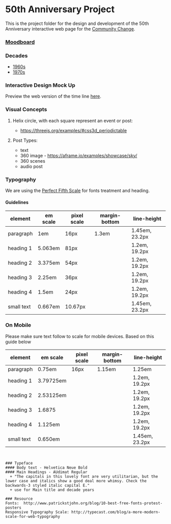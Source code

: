 # 50th Anniversary Project 

This is the project folder for the design and development of the 50th Anniversary interactive web page for the [Community Change](https://communitychange.org).  


### [Moodboard](TIMELINE/moodboard/moodboard-1.pdf)  
### Decades   
  + [1960s](TIMELINE/1960/)    
  + [1970s](TIMELINE/1970/)    
  

### Interactive Design Mock Up  
Preview the web version of the time line [here](https://marvelapp.com/7hc9aa4).  
### Visual Concepts  

1. Helix circle, with each square represent an event or post:  
    + https://threejs.org/examples/#css3d_periodictable    
  
2. Post Types:
    + text  
    + 360 image - https://aframe.io/examples/showcase/sky/ 
    + 360 scenes  
    + audio post  
 
### Typography  

We are using the [Perfect Fifth Scale](http://type-scale.com/?size=16&scale=1.500&text=Center%20for%20Community%20Change&webfont=Libre+Baskerville&font-family=Helvetica%20&font-weight=400&font-family-headers=&font-weight-headers=inherit&background-color=white&font-color=) for fonts treatment and heading.   

#### Guidelines  

| element    | em scale | pixel scale | margin-bottom | line-height    |
|------------|----------|-------------|---------------|----------------|
| paragraph  | 1em      | 16px        | 1.3em         | 1.45em, 23.2px |
| heading 1  | 5.063em  | 81px        |               | 1.2em, 19.2px  |
| heading 2  | 3.375em  | 54px        |               | 1.2em, 19.2px  |
| heading 3  | 2.25em   | 36px        |               | 1.2em, 19.2px  |
| heading 4  | 1.5em    | 24px        |               | 1.2em, 19.2px  |
| small text | 0.667em  | 10.67px     |               | 1.45em, 23.2px |


### On Mobile

Please make sure text follow to scale for mobile devices.  Based on this guide below  

| element    | em scale   | pixel scale | margin-bottom | line-height    |
|------------|------------|-------------|---------------|----------------|
| paragraph  | 0.75em     | 16px        | 1.15em        | 1.25em         |
| heading 1  | 3.79725em  |             |               | 1.2em, 19.2px  |
| heading 2  | 2.53125em  |             |               | 1.2em, 19.2px  |
| heading 3  | 1.6875     |       	    |               | 1.2em, 19.2px  |
| heading 4  | 1.125em    |        	    |               | 1.2em, 19.2px  |
| small text | 0.650em    |             |               | 1.45em, 23.2px |


```


### Typeface  
#### Body text - Helvetica Neue Bold    
#### Main Headings - AUdimat Regular   
  + "The capitals in this lovely font are very utilitarian, but the lower case and italics show a good deal more whimsy. Check the backwards-3 styled italic capital E."   
  + use for Main title and decade years

### Resource  
Fonts:  http://www.patrickstjohn.org/blog/10-best-free-fonts-protest-posters    
Responsive Typography Scale: http://typecast.com/blog/a-more-modern-scale-for-web-typography  




  
  
